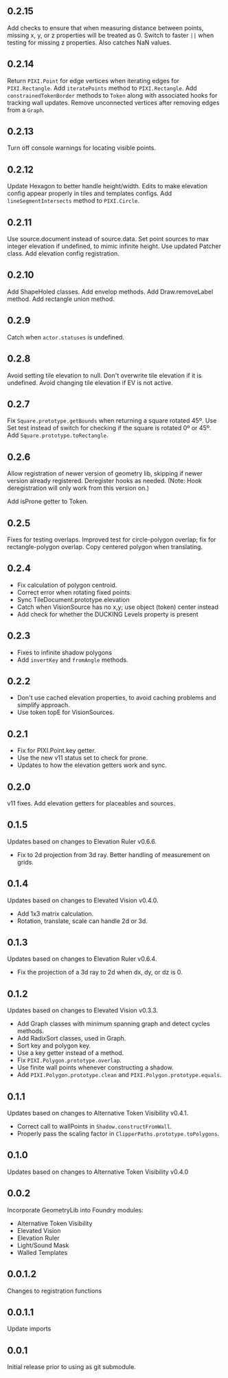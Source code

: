 ## 0.2.15
Add checks to ensure that when measuring distance between points, missing x, y, or z properties will be treated as 0.
Switch to faster `||` when testing for missing z properties. Also catches NaN values.

## 0.2.14
Return `PIXI.Point` for edge vertices when iterating edges for `PIXI.Rectangle`.
Add `iteratePoints` method to `PIXI.Rectangle`.
Add `constrainedTokenBorder` methods to `Token` along with associated hooks for tracking wall updates.
Remove unconnected vertices after removing edges from a `Graph`.

## 0.2.13
Turn off console warnings for locating visible points.

## 0.2.12
Update Hexagon to better handle height/width.
Edits to make elevation config appear properly in tiles and templates configs.
Add `lineSegmentIntersects` method to `PIXI.Circle`.

## 0.2.11
Use source.document instead of source.data.
Set point sources to max integer elevation if undefined, to mimic infinite height.
Use updated Patcher class.
Add elevation config registration.

## 0.2.10
Add ShapeHoled classes.
Add envelop methods.
Add Draw.removeLabel method.
Add rectangle union method.

## 0.2.9
Catch when `actor.statuses` is undefined.

## 0.2.8
Avoid setting tile elevation to null.
Don't overwrite tile elevation if it is undefined.
Avoid changing tile elevation if EV is not active.

## 0.2.7
Fix `Square.prototype.getBounds` when returning a square rotated 45º.
Use Set test instead of switch for checking if the square is rotated 0º or 45º.
Add `Square.prototype.toRectangle`.

## 0.2.6
Allow registration of newer version of geometry lib, skipping if newer version already registered. Deregister hooks as needed.
(Note: Hook deregistration will only work from this version on.)

Add isProne getter to Token.

## 0.2.5
Fixes for testing overlaps. Improved test for circle-polygon overlap; fix for rectangle-polygon overlap. Copy centered polygon when translating.

## 0.2.4
- Fix calculation of polygon centroid.
- Correct error when rotating fixed points.
- Sync TileDocument.prototype.elevation
- Catch when VisionSource has no x,y; use object (token) center instead
- Add check for whether the DUCKING Levels property is present

## 0.2.3
- Fixes to infinite shadow polygons
- Add `invertKey` and `fromAngle` methods.

## 0.2.2
- Don't use cached elevation properties, to avoid caching problems and simplify approach.
- Use token topE for VisionSources.

## 0.2.1
- Fix for PIXI.Point.key getter.
- Use the new v11 status set to check for prone.
- Updates to how the elevation getters work and sync.

## 0.2.0
v11 fixes. Add elevation getters for placeables and sources.

## 0.1.5
Updates based on changes to Elevation Ruler v0.6.6.
- Fix to 2d projection from 3d ray. Better handling of measurement on grids.

## 0.1.4
Updates based on changes to Elevated Vision v0.4.0.
- Add 1x3 matrix calculation.
- Rotation, translate, scale can handle 2d or 3d.

## 0.1.3
Updates based on changes to Elevation Ruler v0.6.4.
- Fix the projection of a 3d ray to 2d when dx, dy, or dz is 0.

## 0.1.2
Updates based on changes to Elevated Vision v0.3.3.
- Add Graph classes with minimum spanning graph and detect cycles methods.
- Add RadixSort classes, used in Graph.
- Sort key and polygon key.
- Use a key getter instead of a method.
- Fix `PIXI.Polygon.prototype.overlap`.
- Use finite wall points whenever constructing a shadow.
- Add `PIXI.Polygon.prototype.clean` and `PIXI.Polygon.prototype.equals`.

## 0.1.1
Updates based on changes to Alternative Token Visibility v0.4.1.
- Correct call to wallPoints in `Shadow.constructFromWall`.
- Properly pass the scaling factor in `ClipperPaths.prototype.toPolygons`.

## 0.1.0
Updates based on changes to Alternative Token Visibility v0.4.0

## 0.0.2
Incorporate GeometryLib into Foundry modules:
- Alternative Token Visibility
- Elevated Vision
- Elevation Ruler
- Light/Sound Mask
- Walled Templates

## 0.0.1.2
Changes to registration functions

## 0.0.1.1
Update imports

## 0.0.1

Initial release prior to using as git submodule.